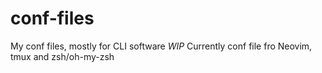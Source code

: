 # conf-files
My conf files, mostly for CLI software
*WIP*
Currently conf file fro Neovim, tmux and zsh/oh-my-zsh
